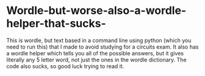 # Wordle-but-worse-also-a-wordle-helper-that-sucks-

This is wordle, but text based in a command line using python (which you need to run this) that I made to avoid studying for a circuits exam. It also has a wordle helper which tells you all of the possible answers, but it gives literally any 5 letter word, not just the ones in the wordle dictionary. The code also sucks, so good luck trying to read it.
